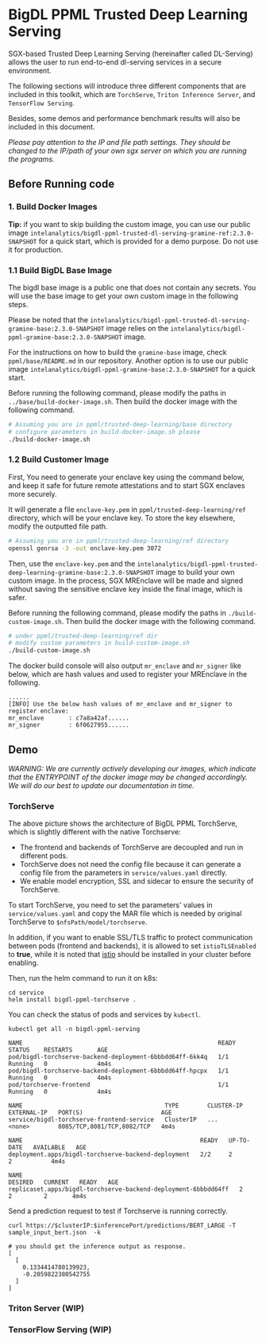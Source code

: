 # BigDL PPML Trusted Deep Learning Serving 

SGX-based Trusted Deep Learning Serving (hereinafter called DL-Serving) allows the user to run end-to-end dl-serving services in a secure environment.

The following sections will introduce three different components that are included in this toolkit, which are `TorchServe`, `Triton Inference Server`, and `TensorFlow Serving`.

Besides, some demos and performance benchmark results will also be included in this document.

*Please pay attention to the IP and file path settings. They should be changed to the IP/path of your own sgx server on which you are running the programs.*

## Before Running code
### 1. Build Docker Images

**Tip:** if you want to skip building the custom image, you can use our public image `intelanalytics/bigdl-ppml-trusted-dl-serving-gramine-ref:2.3.0-SNAPSHOT` for a quick start, which is provided for a demo purpose. Do not use it for production.

### 1.1 Build BigDL Base Image

The bigdl base image is a public one that does not contain any secrets. You will use the base image to get your own custom image in the following steps. 

Please be noted that the `intelanalytics/bigdl-ppml-trusted-dl-serving-gramine-base:2.3.0-SNAPSHOT` image relies on the `intelanalytics/bigdl-ppml-gramine-base:2.3.0-SNAPSHOT` image.  

For the instructions on how to build the `gramine-base` image, check `ppml/base/README.md` in our repository.  Another option is to use our public image `intelanalytics/bigdl-ppml-gramine-base:2.3.0-SNAPSHOT` for a quick start.

Before running the following command, please modify the paths in `../base/build-docker-image.sh`. Then build the docker image with the following command.

```bash
# Assuming you are in ppml/trusted-deep-learning/base directory 
# configure parameters in build-docker-image.sh please
./build-docker-image.sh
```
### 1.2 Build Customer Image

First, You need to generate your enclave key using the command below, and keep it safe for future remote attestations and to start SGX enclaves more securely.

It will generate a file `enclave-key.pem` in `ppml/trusted-deep-learning/ref` directory, which will be your enclave key. To store the key elsewhere, modify the outputted file path.

```bash
# Assuming you are in ppml/trusted-deep-learning/ref directory
openssl genrsa -3 -out enclave-key.pem 3072
```

Then, use the `enclave-key.pem` and the `intelanalytics/bigdl-ppml-trusted-deep-learning-gramine-base:2.3.0-SNAPSHOT` image to build your own custom image. In the process, SGX MREnclave will be made and signed without saving the sensitive enclave key inside the final image, which is safer.


Before running the following command, please modify the paths in `./build-custom-image.sh`. Then build the docker image with the following command.

```bash
# under ppml/trusted-deep-learning/ref dir
# modify custom parameters in build-custom-image.sh
./build-custom-image.sh
```

The docker build console will also output `mr_enclave` and `mr_signer` like below, which are hash values and used to register your MREnclave in the following.

```log
......
[INFO] Use the below hash values of mr_enclave and mr_signer to register enclave:
mr_enclave       : c7a8a42af......
mr_signer        : 6f0627955......
```

## Demo

*WARNING: We are currently actively developing our images, which indicate that the ENTRYPOINT of the docker image may be changed accordingly.  We will do our best to update our documentation in time.*

### TorchServe

The above picture shows the architecture of BigDL PPML TorchServe, which is slightly different with the native Torchserve:

- The frontend and backends of TorchServe are decoupled and run in different pods.
- TorchServe does not need the config file because it can generate a config file from the parameters in `service/values.yaml` directly.
- We enable model encryption, SSL and sidecar to ensure the security of TorchServe. 

To start TorchServe, you need to set the parameters' values in `service/values.yaml` and copy the MAR file which is needed by original TorchServe to `$nfsPath/model/torchserve`.

In addition, if you want to enable SSL/TLS traffic to protect communication between pods (frontend and backends), it is allowed to set `istioTLSEnabled` to **true**, while it is noted that [istio](https://istio.io/latest/docs/setup/install/) should be installed in your cluster before enabling.

Then, run the helm command to run it on k8s:

```shell
cd service
helm install bigdl-ppml-torchserve .
```
You can check the status of pods and services by `kubectl`.
```shell
kubectl get all -n bigdl-ppml-serving

NAME                                                       READY   STATUS    RESTARTS       AGE
pod/bigdl-torchserve-backend-deployment-6bbbdd64ff-6kk4q   1/1     Running   0              4m4s
pod/bigdl-torchserve-backend-deployment-6bbbdd64ff-hpcpx   1/1     Running   0              4m4s
pod/torchserve-frontend                                    1/1     Running   0              4m4s

NAME                                        TYPE        CLUSTER-IP      EXTERNAL-IP   PORT(S)                      AGE
service/bigdl-torchserve-frontend-service   ClusterIP   ...             <none>        8085/TCP,8081/TCP,8082/TCP   4m4s

NAME                                                  READY   UP-TO-DATE   AVAILABLE   AGE
deployment.apps/bigdl-torchserve-backend-deployment   2/2     2            2           4m4s

NAME                                                             DESIRED   CURRENT   READY   AGE
replicaset.apps/bigdl-torchserve-backend-deployment-6bbbdd64ff   2         2         2       4m4s

```
Send a prediction request to test if Torchserve is running correctly.
```shell
curl https://$clusterIP:$inferencePort/predictions/BERT_LARGE -T sample_input_bert.json  -k

# you should get the inference output as response.
[
  [
    0.1334414780139923,
    -0.2059822380542755
  ]
]
```



### Triton Server (WIP)



### TensorFlow Serving (WIP)


